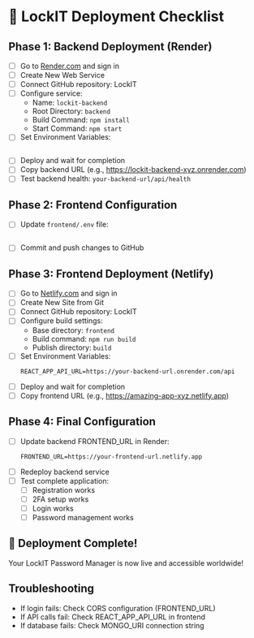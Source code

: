 # 🚀 LockIT Deployment Checklist

## Phase 1: Backend Deployment (Render)
- [ ] Go to [Render.com](https://render.com) and sign in
- [ ] Create New Web Service
- [ ] Connect GitHub repository: LockIT
- [ ] Configure service:
  - Name: `lockit-backend`
  - Root Directory: `backend`
  - Build Command: `npm install`
  - Start Command: `npm start`
- [ ] Set Environment Variables:
  ```
  
  ```
- [ ] Deploy and wait for completion
- [ ] Copy backend URL (e.g., https://lockit-backend-xyz.onrender.com)
- [ ] Test backend health: `your-backend-url/api/health`

## Phase 2: Frontend Configuration
- [ ] Update `frontend/.env` file:
  ```
  
  ```
- [ ] Commit and push changes to GitHub

## Phase 3: Frontend Deployment (Netlify)
- [ ] Go to [Netlify.com](https://netlify.com) and sign in
- [ ] Create New Site from Git
- [ ] Connect GitHub repository: LockIT
- [ ] Configure build settings:
  - Base directory: `frontend`
  - Build command: `npm run build`
  - Publish directory: `build`
- [ ] Set Environment Variables:
  ```
  REACT_APP_API_URL=https://your-backend-url.onrender.com/api
  ```
- [ ] Deploy and wait for completion
- [ ] Copy frontend URL (e.g., https://amazing-app-xyz.netlify.app)

## Phase 4: Final Configuration
- [ ] Update backend FRONTEND_URL in Render:
  ```
  FRONTEND_URL=https://your-frontend-url.netlify.app
  ```
- [ ] Redeploy backend service
- [ ] Test complete application:
  - [ ] Registration works
  - [ ] 2FA setup works
  - [ ] Login works
  - [ ] Password management works

## 🎉 Deployment Complete!
Your LockIT Password Manager is now live and accessible worldwide!

## Troubleshooting
- If login fails: Check CORS configuration (FRONTEND_URL)
- If API calls fail: Check REACT_APP_API_URL in frontend
- If database fails: Check MONGO_URI connection string
